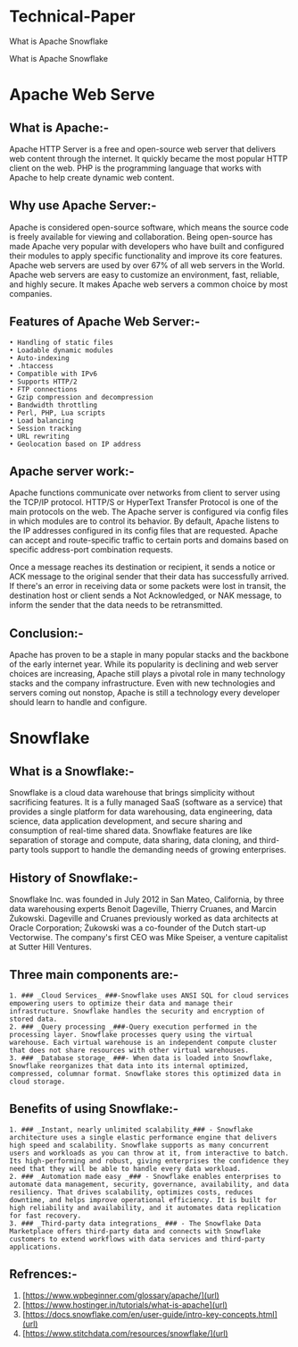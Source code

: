 # Technical-Paper
What is Apache Snowflake


What is Apache Snowflake
# Apache Web Serve #

## What is Apache:- ##
Apache HTTP Server is a free and open-source web server that delivers web content through the internet. It quickly became the most popular HTTP client on the web. PHP is the programming language that works with Apache to help create dynamic web content.

## Why use Apache Server:- ##
Apache is considered open-source software, which means the source code is freely available for viewing and collaboration. Being open-source has made Apache very popular with developers who have built and configured their modules to apply specific functionality and improve its core features.
Apache web servers are used by over 67% of all web servers in the World.
 Apache web servers are easy to customize an environment, fast, reliable, and highly secure. It makes Apache web servers a common choice by most companies.

## Features of Apache Web Server:- ##
    • Handling of static files
    • Loadable dynamic modules
    • Auto-indexing
    • .htaccess
    • Compatible with IPv6
    • Supports HTTP/2
    • FTP connections
    • Gzip compression and decompression
    • Bandwidth throttling
    • Perl, PHP, Lua scripts
    • Load balancing
    • Session tracking
    • URL rewriting
    • Geolocation based on IP address

## Apache server work:- ##
Apache functions communicate over networks from client to server using the TCP/IP protocol. HTTP/S or HyperText Transfer Protocol is one of the main protocols on the web. The Apache server is configured via config files in which modules are to control its behavior. By default, Apache listens to the IP addresses configured in its config files that are requested. Apache can accept and route-specific traffic to certain ports and domains based on specific address-port combination requests.

Once a message reaches its destination or recipient, it sends a notice or ACK message to the original sender that their data has successfully arrived. If there's an error in receiving data or some packets were lost in transit, the destination host or client sends a Not Acknowledged, or NAK message, to inform the sender that the data needs to be retransmitted.


## Conclusion:- ##
Apache has proven to be a staple in many popular stacks and the backbone of the early internet year. While its popularity is declining and web server choices are increasing, Apache still plays a pivotal role in many technology stacks and the company infrastructure. Even with new technologies and servers coming out nonstop, Apache is still a technology every developer should learn to handle and configure.

# Snowflake #

## What is a Snowflake:- ##
Snowflake is a cloud data warehouse that brings simplicity without sacrificing features. It is a fully managed SaaS (software as a service) that provides a single platform for data warehousing, data engineering, data science, data application development, and secure sharing and consumption of real-time shared data. Snowflake features are like separation of storage and compute, data sharing, data cloning, and third-party tools support to handle the demanding needs of growing enterprises.

## History of Snowflake:- ##
Snowflake Inc. was founded in July 2012 in San Mateo, California, by three data warehousing experts Benoit Dageville, Thierry Cruanes, and Marcin Żukowski. Dageville and Cruanes previously worked as data architects at Oracle Corporation; Żukowski was a co-founder of the Dutch start-up Vectorwise. The company's first CEO was Mike Speiser, a venture capitalist at Sutter Hill Ventures.

## Three main components are:- ##
    1. ### _Cloud Services_ ###-Snowflake uses ANSI SQL for cloud services empowering users to optimize their data and manage their infrastructure. Snowflake handles the security and encryption of stored data.
    2. ### _Query processing _###-Query execution performed in the processing layer. Snowflake processes query using the virtual warehouse. Each virtual warehouse is an independent compute cluster that does not share resources with other virtual warehouses.
    3. ### _Database storage_ ###- When data is loaded into Snowflake, Snowflake reorganizes that data into its internal optimized, compressed, columnar format. Snowflake stores this optimized data in cloud storage.


## Benefits of using Snowflake:- ##
    1. ### _Instant, nearly unlimited scalability_### - Snowflake architecture uses a single elastic performance engine that delivers high speed and scalability. Snowflake supports as many concurrent users and workloads as you can throw at it, from interactive to batch. Its high-performing and robust, giving enterprises the confidence they need that they will be able to handle every data workload.
    2. ### _Automation made easy _### - Snowflake enables enterprises to automate data management, security, governance, availability, and data resiliency. That drives scalability, optimizes costs, reduces downtime, and helps improve operational efficiency. It is built for high reliability and availability, and it automates data replication for fast recovery.
    3. ### _Third-party data integrations_ ### - The Snowflake Data Marketplace offers third-party data and connects with Snowflake customers to extend workflows with data services and third-party applications.
    
    
## Refrences:- ##
1. [https://www.wpbeginner.com/glossary/apache/](url)
2. [https://www.hostinger.in/tutorials/what-is-apache](url)
3. [https://docs.snowflake.com/en/user-guide/intro-key-concepts.html](url)
4. [https://www.stitchdata.com/resources/snowflake/](url)
